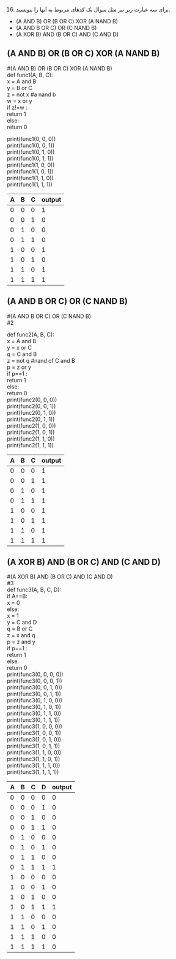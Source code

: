 16. برای سه عبارت زیر نیز مثل سوال یک کدهای مربوط به آنها را بنویسید.
  -  (A AND B) OR (B OR C) XOR (A NAND B)<br>
  -  (A AND B OR C) OR (C NAND B)<br>
  -  (A XOR B) AND (B OR C) AND (C AND D)<br>

 ## (A AND B) OR (B OR C) XOR (A NAND B)<br>
 
 #(A AND B) OR (B OR C) XOR (A NAND B)<br>
def func1(A, B, C):<br>
 x = A and B<br>
 y = B or C<br>
 z = not x  #a nand b<br>
 w = x or y<br>
 if z!=w :<br>
    return 1<br>
 else:<br>
    return 0<br>

print(func1(0, 0, 0))<br>
print(func1(0, 0, 1))<br>
print(func1(0, 1, 0))<br>
print(func1(0, 1, 1))<br>
print(func1(1, 0, 0))<br>
print(func1(1, 0, 1))<br>
print(func1(1, 1, 0))<br>
print(func1(1, 1, 1))<br>

| A | B | C | output |
|---|---|---|-----|
| 0 | 0 | 0 | 1   |
| 0 | 0 | 1 | 0   |
| 0 | 1 | 0 | 0   |
| 0 | 1 | 1 | 0   |
| 1 | 0 | 0 | 1   |
| 1 | 0 | 1 | 0   |
| 1 | 1 | 0 | 1   |
| 1 | 1 | 1 | 1   |

## (A AND B OR C) OR (C NAND B)<br>
#(A AND B OR C) OR (C NAND B)<br>
#2<br>

def func2(A, B, C):<br>
 x = A and B<br>
 y = x or C<br>
 q = C and B<br>
 z = not q #nand of C and B<br>
 p = z or y<br>
 if p==1 :<br>
    return 1<br>
 else:<br>
   return 0<br>
print(func2(0, 0, 0))<br>
print(func2(0, 0, 1))<br>
print(func2(0, 1, 0))<br>
print(func2(0, 1, 1))<br>
print(func2(1, 0, 0))<br>
print(func2(1, 0, 1))<br>
print(func2(1, 1, 0))<br>
print(func2(1, 1, 1))<br>

| A | B | C | output |
|---|---|---|-----|
| 0 | 0 | 0 | 1   |
| 0 | 0 | 1 | 1   |
| 0 | 1 | 0 | 1   |
| 0 | 1 | 1 | 1   |
| 1 | 0 | 0 | 1   |
| 1 | 0 | 1 | 1   |
| 1 | 1 | 0 | 1   |
| 1 | 1 | 1 | 1   |

## (A XOR B) AND (B OR C) AND (C AND D)<br>
#(A XOR B) AND (B OR C) AND (C AND D)<br>
#3<br>
def func3(A, B, C, D):<br>
 if A==B:<br>
   x = 0<br>
 else:<br>
   x = 1<br>
 y = C and D<br>
 q = B or C<br>
 z = x and q<br>
 p = z and y<br>
 if p==1 :<br>
    return 1<br>
 else:<br>
   return 0<br>
print(func3(0, 0, 0, 0))<br>
print(func3(0, 0, 0, 1))<br>
print(func3(0, 0, 1, 0))<br>
print(func3(0, 0, 1, 1))<br>
print(func3(0, 1, 0, 0))<br>
print(func3(0, 1, 0, 1))<br>
print(func3(0, 1, 1, 0))<br>
print(func3(0, 1, 1, 1))<br>
print(func3(1, 0, 0, 0))<br>
print(func3(1, 0, 0, 1))<br>
print(func3(1, 0, 1, 0))<br>
print(func3(1, 0, 1, 1))<br>
print(func3(1, 1, 0, 0))<br>
print(func3(1, 1, 0, 1))<br>
print(func3(1, 1, 1, 0))<br>
print(func3(1, 1, 1, 1))<br>

| A | B | C | D |output|
|---|---|---|---|-----|
| 0 | 0 | 0 | 0 | 0   |
| 0 | 0 | 0 | 1 | 0   |
| 0 | 0 | 1 | 0 | 0   |
| 0 | 0 | 1 | 1 | 0   |
| 0 | 1 | 0 | 0 | 0   |
| 0 | 1 | 0 | 1 | 0   |
| 0 | 1 | 1 | 0 | 0   |
| 0 | 1 | 1 | 1 | 1   |
| 1 | 0 | 0 | 0 | 0   |
| 1 | 0 | 0 | 1 | 0   |
| 1 | 0 | 1 | 0 | 0   |
| 1 | 0 | 1 | 1 | 1   |
| 1 | 1 | 0 | 0 | 0   |
| 1 | 1 | 0 | 1 | 0   |
| 1 | 1 | 1 | 0 | 0   |
| 1 | 1 | 1 | 1 | 0   |
